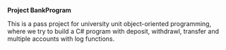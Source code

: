 **Project BankProgram**

This is a pass project for university unit object-oriented programming, where we try to build a C# program with deposit, withdrawl, transfer and multiple accounts with log functions.
